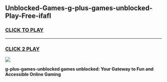 
## Unblocked-Games-g-plus-games-unblocked-Play-Free-ifafl
<h3>
<a href="https://premium76.site?title=g-plus-games-unblocked&ref=19M">CLICK TO PLAY</a></h3>
<hr>

<h3>
<a href="https://premium76.site?title=g-plus-games-unblocked&ref=19M">CLICK 2 PLAY</a>
  
</h3>

<a href="https://premium76.site?title=g-plus-games-unblocked&ref=19M"><img src="https://clearcache.store/games.png"></a>


**g-plus-games-unblocked games unblocked: Your Gateway to Fun and Accessible Online Gaming**
